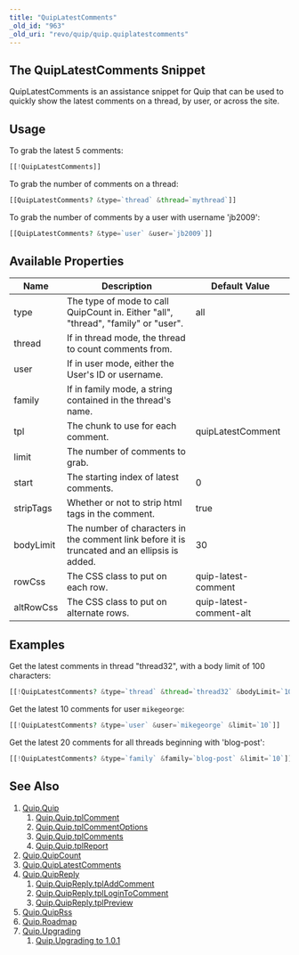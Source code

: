 ```yaml
---
title: "QuipLatestComments"
_old_id: "963"
_old_uri: "revo/quip/quip.quiplatestcomments"
---
```


## The QuipLatestComments Snippet

QuipLatestComments is an assistance snippet for Quip that can be used to quickly show the latest comments on a thread, by user, or across the site.

## Usage

To grab the latest 5 comments:

``` php
[[!QuipLatestComments]]
```

To grab the number of comments on a thread:

``` php
[[QuipLatestComments? &type=`thread` &thread=`mythread`]]
```

To grab the number of comments by a user with username 'jb2009':

``` php
[[QuipLatestComments? &type=`user` &user=`jb2009`]]
```

## Available Properties

| Name      | Description                                                                                   | Default Value           |
| --------- | --------------------------------------------------------------------------------------------- | ----------------------- |
| type      | The type of mode to call QuipCount in. Either "all", "thread", "family" or "user".            | all                     |
| thread    | If in thread mode, the thread to count comments from.                                         |                         |
| user      | If in user mode, either the User's ID or username.                                            |                         |
| family    | If in family mode, a string contained in the thread's name.                                   |                         |
| tpl       | The chunk to use for each comment.                                                            | quipLatestComment       |
| limit     | The number of comments to grab.                                                               |
| start     | The starting index of latest comments.                                                        | 0                       |
| stripTags | Whether or not to strip html tags in the comment.                                             | true                    |
| bodyLimit | The number of characters in the comment link before it is truncated and an ellipsis is added. | 30                      |
| rowCss    | The CSS class to put on each row.                                                             | quip-latest-comment     |
| altRowCss | The CSS class to put on alternate rows.                                                       | quip-latest-comment-alt |

## Examples

Get the latest comments in thread "thread32", with a body limit of 100 characters:

``` php
[[!QuipLatestComments? &type=`thread` &thread=`thread32` &bodyLimit=`100`]]
```

Get the latest 10 comments for user `mikegeorge`:

``` php
[[!QuipLatestComments? &type=`user` &user=`mikegeorge` &limit=`10`]]
```

Get the latest 20 comments for all threads beginning with 'blog-post':

``` php
[[!QuipLatestComments? &type=`family` &family=`blog-post` &limit=`10`]]
```

## See Also

1. [Quip.Quip](extras/quip/quip.quip)
   1. [Quip.Quip.tplComment](extras/quip/quip.quip/quip.quip.tplcomment)
   2. [Quip.Quip.tplCommentOptions](extras/quip/quip.quip/quip.quip.tplcommentoptions)
   3. [Quip.Quip.tplComments](extras/quip/quip.quip/quip.quip.tplcomments)
   4. [Quip.Quip.tplReport](extras/quip/quip.quip/quip.quip.tplreport)
2. [Quip.QuipCount](extras/quip/quip.quipcount)
3. [Quip.QuipLatestComments](extras/quip/quip.quiplatestcomments)
4. [Quip.QuipReply](extras/quip/quip.quipreply)
   1. [Quip.QuipReply.tplAddComment](extras/quip/quip.quipreply/quip.quipreply.tpladdcomment)
   2. [Quip.QuipReply.tplLoginToComment](extras/quip/quip.quipreply/quip.quipreply.tpllogintocomment)
   3. [Quip.QuipReply.tplPreview](extras/quip/quip.quipreply/quip.quipreply.tplpreview)
5. [Quip.QuipRss](extras/quip/quip.quiprss)
6. [Quip.Roadmap](extras/quip/quip.roadmap)
7. [Quip.Upgrading](extras/quip/quip.upgrading)
   1. [Quip.Upgrading to 1.0.1](extras/quip/quip.upgrading/quip.upgrading-to-1.0.1)